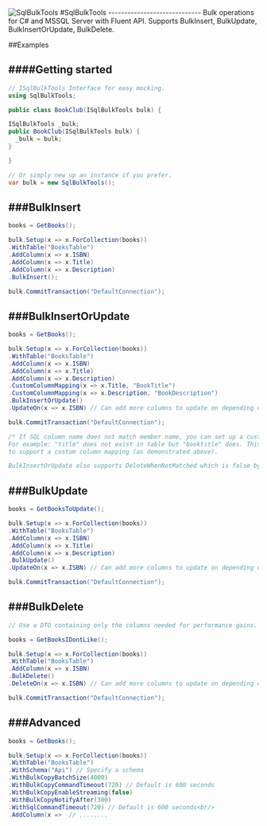 <img src="http://gregnz.com/images/SqlBulkTools/icon-large.png" alt="SqlBulkTools"> 
#SqlBulkTools
-----------------------------
Bulk operations for C# and MSSQL Server with Fluent API. Supports BulkInsert, BulkUpdate, BulkInsertOrUpdate, BulkDelete.

##Examples

####Getting started
-----------------------------
```c#
// ISqlBulkTools Interface for easy mocking.
using SqlBulkTools;

public class BookClub(ISqlBulkTools bulk) {

ISqlBulkTools _bulk;
public BookClub(ISqlBulkTools bulk) {
  _bulk = bulk;
}

}

// Or simply new up an instance if you prefer.
var bulk = new SqlBulkTools();
```
###BulkInsert
---------------
```c#
books = GetBooks();

bulk.Setup(x => x.ForCollection(books))
.WithTable("BooksTable")
.AddColumn(x => x.ISBN)
.AddColumn(x => x.Title)
.AddColumn(x => x.Description)
.BulkInsert();

bulk.CommitTransaction("DefaultConnection");
```
###BulkInsertOrUpdate
---------------
```c#
books = GetBooks();

bulk.Setup(x => x.ForCollection(books))
.WithTable("BooksTable")
.AddColumn(x => x.ISBN)
.AddColumn(x => x.Title)
.AddColumn(x => x.Description)
.CustomColumnMapping(x => x.Title, "BookTitle")
.CustomColumnMapping(x => x.Description, "BookDescription")
.BulkInsertOrUpdate()
.UpdateOn(x => x.ISBN) // Can add more columns to update on depending on your business rules.

bulk.CommitTransaction("DefaultConnection");

/* If SQL column name does not match member name, you can set up a custom mapping. 
For example: "title" does not exist in table but "booktitle" does. This is a use case
to support a custom column mapping (as demonstrated above). 

BulkInsertOrUpdate also supports DeleteWhenNotMatched which is false by default. Use at your own risk.*/
```
###BulkUpdate
---------------
```c#
books = GetBooksToUpdate();

bulk.Setup(x => x.ForCollection(books))
.WithTable("BooksTable")
.AddColumn(x => x.ISBN)
.AddColumn(x => x.Title)
.AddColumn(x => x.Description)
.BulkUpdate()
.UpdateOn(x => x.ISBN) // Can add more columns to update on depending on your business rules.

bulk.CommitTransaction("DefaultConnection");
```
###BulkDelete
---------------
```c#
// Use a DTO containing only the columns needed for performance gains.

books = GetBooksIDontLike();

bulk.Setup(x => x.ForCollection(books))
.WithTable("BooksTable")
.AddColumn(x => x.ISBN)
.BulkDelete()
.DeleteOn(x => x.ISBN) // Can add more columns to update on depending on your business rules.

bulk.CommitTransaction("DefaultConnection");
```
###Advanced
---------------
```c#
books = GetBooks();

bulk.Setup(x => x.ForCollection(books))
.WithTable("BooksTable")
.WithSchema("Api") // Specify a schema 
.WithBulkCopyBatchSize(4000)
.WithBulkCopyCommandTimeout(720) // Default is 600 seconds
.WithBulkCopyEnableStreaming(false)
.WithBulkCopyNotifyAfter(300)
.WithSqlCommandTimeout(720) // Default is 600 seconds<br/>
.AddColumn(x =>  // ........
```
